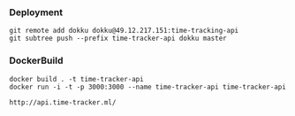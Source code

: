 ### Deployment

```
git remote add dokku dokku@49.12.217.151:time-tracking-api
git subtree push --prefix time-tracker-api dokku master
```

### DockerBuild

```
docker build . -t time-tracker-api
docker run -i -t -p 3000:3000 --name time-tracker-api time-tracker-api
```

```
http://api.time-tracker.ml/
```
